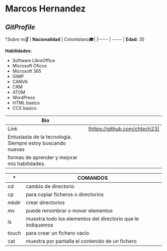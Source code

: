 # Marcos Hernandez
## _GitProfile_

**Sobre mi🎉*
| **Nacionalidad** | Colombiano🎓|
|----- | ----- |
**Edad:** 35

**Habilidades:** 
- Software LibreOffice 
-  Microsoft Oficce
-  Microsoft 365
-  GIMP
-  CANVA
-  CRM
-  ATOM
-  WordPress
-  HTML basico
-  CCS basico

|Bio       |                                                  |       
| ------   | ------                                           |
| Link     | [https://github.com/chtech23]                    |
| Entusiasta de la tecnología. Siempre estoy buscando nuevas 
formas de aprender y mejorar mis habilidades.                 |

| *       | COMANDOS                         |
| ------  | ------                           |
| cd | cambio de directorio |
| cp | para copiar ficheros o directorios |
| mkdir | crear directorios |
| mv | puede renombrar o mover elementos |
| ls | muestra todo los elementos del directorio que le indiquemos |
| touch | para crear un fichero vacío  |
| cat | muestra por pantalla el contenido de un fichero |